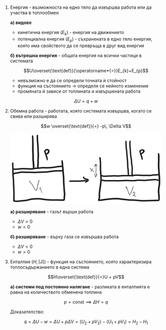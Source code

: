 1. Енергия - възможноста на едно тяло да извършва работа или да участва в топлообмен
	
	**а) видове**
	- кинетична енергия ($E_k$) - енергия на движението
	- потенциална енергия ($E_p$) - съхранената в едно тяло енергия, която има свойството да се превръща в друг вид енергия
	
	**б) вътрешна енергия** - общата енергия на всички частици в системата
	
	$$U\overset{\text{def}}{\operatorname*{=}}E_{k}+E_{p}$$


	- невъзможно е да се определи точната ѝ стойност
	- функция на състоянието -> определя се нейното изменение
	- промяната ѝ зависи от топлината и извършената работа
	
	$$\Delta U=q+w$$

2. Обемна работа - работата, която системата извършва, когато се свива или разширява
	
	$$w \overset{\text{def}}{=} -p\, \Delta V$$
	
	![Обемна работа.excalidraw](Resources/Обемна%20работа.excalidraw.svg)
	
	**а) разширяване** - газът върши работа
	- $\Delta V \gt 0$
	- $w \lt 0$
	
	**б) разширяване** - върху газа се извършва работа
	- $\Delta V \lt 0$
	- $w \gt 0$

3. Енталпия ($H, [\text{J}]$) - функция на състоянието, която характеризира топлосъдържанието в една система
	
	$$H\overset{\text{def}}{=}U + pV$$
	
	**а) системи под постоянно налягане** - разликата в енталпията е равна на количеството обменена топлина
	
	$$p=\text{const}\implies \Delta H = q$$
	
	Доказателство:
	
	$$q = \Delta U - w = \Delta U + p\Delta V = (U_2+pV_2)-(U_1+pV_1)= H_2 - H_1$$